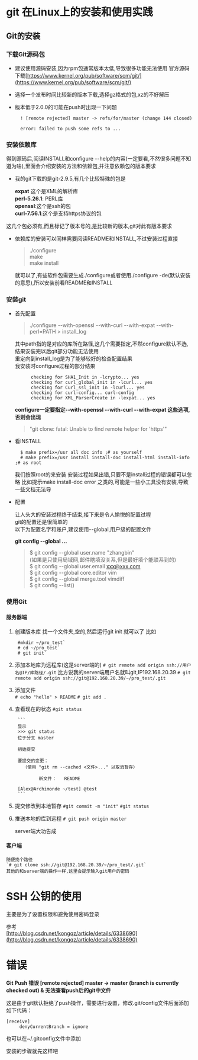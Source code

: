 # git 在Linux上的安装和使用实践

## Git的安装

### 下载Git源码包

* 建议使用源码安装,因为rpm包通常版本太低,导致很多功能无法使用
  官方源码下载[https://www.kernel.org/pub/software/scm/git/](https://www.kernel.org/pub/software/scm/git/)
* 选择一个发布时间比较新的版本下载,选择gz格式的包,xz的不好解压
* 版本低于2.0.0的可能在push时出现一下问题

  ```
    ! [remote rejected] master -> refs/for/master (change 144 closed)

    error: failed to push some refs to ...
  ```

### 安装依赖库

得到源码后,阅读INSTALL和configure --help的内容\(一定要看,不然很多问题不知道为啥\),里面会介绍安装的方法和依赖包,并注意依赖包的版本要求

* 我的git下载的是git-2.9.5,有几个比较特殊的包是

  **expat** 这个是XML的解析库  
    **perl-5.26.1**: PERL库  
    **openssl**:这个是ssh的包  
    **curl-7.56.1**:这个是支持https协议的包

这几个包必须有,而且标记了版本号的,是比较新的版本,git对此有版本要求

* 依赖库的安装可以同样需要阅读README和INSTALL,不过安装过程直接

  > ./configure  
  >   make  
  >   make install

  就可以了,有些软件包需要生成./configure或者使用./configure -de\(默认安装的意思\),所以安装前看README和INSTALL

### 安装git

* 首先配置

  > ./configure --with-openssl --with-curl --with-expat  --with-perl=PATH &gt; install\_log

  其中path指的是对应的库所在路径,这几个需要指定,不然configure默认不选,结果安装完以后git部分功能无法使用  
    重定向到install\_log是为了能够较好的检查配置结果  
    我安装时configure过程的部分结果

  ```
        checking for SHA1_Init in -lcrypto... yes
        checking for curl_global_init in -lcurl... yes
        checking for Curl_ssl_init in -lcurl... yes
        checking for curl-config... curl-config
        checking for XML_ParserCreate in -lexpat... yes
  ```

  **configure一定要指定--with-openssl --with-curl --with-expat 这些选项,否则会出现**

  > "git clone: fatal: Unable to find remote helper for 'https'"

* 看INSTALL
  ```
    $ make prefix=/usr all doc info ;# as yourself
    # make prefix=/usr install install-doc install-html install-info ;# as root
  ```

  我们按照root的来安装
  安装过程如果出错,只要不是install过程的错误都可以忽略
  比如提示make install-doc error 之类的,可能是一些小工具没有安装,导致一些文档无法导

* 配置

  让人头大的安装过程终于结束,接下来是令人愉悦的配置过程  
    git的配置还是很简单的  
    以下为配置名字和账户,建议使用--global,用户级的配置文件

  **git config --global ...**

  > $ git config --global user.name "zhangbin"  
  >   \(如果是只使用局域网,邮件瞎填没关系,但是最好填个能联系到的\)  
  >    $ git config --global user.email xxx@xxx.com  
  >    $ git config --global core.editor vim  
  >    $ git config --global merge.tool vimdiff  
  >    $ git config --list\(\)

### 使用Git

#### 服务器端
1. 创建版本库
     找一个文件夹,空的,然后运行git init 就可以了
     比如

        #mkdir ~/pro_test`
        # cd ~/pro_test`
        # git init`

1. 添加本地库为远程库(这是server端的)
    `# git remote add origin ssh://用户名@IP/库路径/.git`
        比方说我的server端用户名就叫git,IP192.168.20.39
    `# git remote add origin ssh://git@192.168.20.39/~/pro_test/.git`
1. 添加文件     
    `# echo "hello" > README`
    `# git add .`

1. 查看现在的状态
    `#git status`

        ```
        显示
        >>> git status
        位于分支 master

        初始提交

        要提交的变更：
          （使用 "git rm --cached <文件>..." 以取消暂存）

                新文件：   README

        [Alex@Archimonde ~/test] @test
        ```

1. 提交修改到本地暂存
    `#git commit -m "init"`
    `#git status`

1. 推送本地的库到远程
    `# git push origin master`

    server端大功告成

#### 客户端
    随便找个路径
    `# git clone ssh://git@192.168.20.39/~/pro_test/.git`
    其他的和server端的操作一样,这里会提示输入git用户的密码

# SSH 公钥的使用

主要是为了设置权限和避免使用密码登录

参考  
[http://blog.csdn.net/kongqz/article/details/6338690](http://blog.csdn.net/kongqz/article/details/6338690)

# 错误

**Git Push 错误 \[remote rejected\] master -&gt; master \(branch is currently checked out\) & 无法查看push后的git中文件**
 
这是由于git默认拒绝了push操作，需要进行设置，修改.git/config文件后面添加如下代码：

```
[receive]
     denyCurrentBranch = ignore
```

也可以在~/.gitconfig文件中添加

安装的步骤就先这样吧
